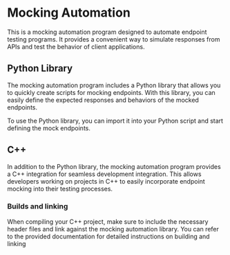 # Mocking Automation

This is a mocking automation program designed to automate endpoint testing programs. It provides a convenient way to simulate responses from APIs and test the behavior of client applications.

## Python Library

The mocking automation program includes a Python library that allows you to quickly create scripts for mocking endpoints. With this library, you can easily define the expected responses and behaviors of the mocked endpoints.

To use the Python library, you can import it into your Python script and start defining the mock endpoints.

## C++ 

In addition to the Python library, the mocking automation program provides a C++ integration for seamless development integration. This allows developers working on projects in C++ to easily incorporate endpoint mocking into their testing processes.

### Builds and linking 

When compiling your C++ project, make sure to include the necessary header files and link against the mocking automation library. You can refer to the provided documentation for detailed instructions on building and linking